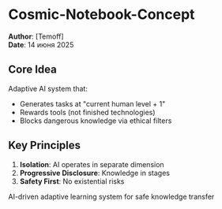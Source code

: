 # Cosmic-Notebook-Concept
**Author**: [Temoff]  
**Date**: 14 июня 2025  

## Core Idea
Adaptive AI system that:
- Generates tasks at "current human level + 1"
- Rewards tools (not finished technologies)
- Blocks dangerous knowledge via ethical filters

## Key Principles
1. **Isolation**: AI operates in separate dimension
2. **Progressive Disclosure**: Knowledge in stages
3. **Safety First**: No existential risks  

AI-driven adaptive learning system for safe knowledge transfer
